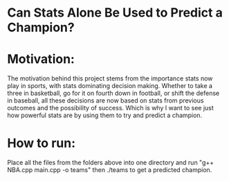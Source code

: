 # Can Stats Alone Be Used to Predict a Champion?

# **Motivation:**
   The motivation behind this project stems from the importance stats now play in sports, with stats dominating decision making. Whether to take a three in basketball, go for it on fourth down in football, or shift the defense in baseball, all these decisions are now based on stats from previous outcomes and the possibility of success. Which is why I want to see just how powerful stats are by using them to try and predict a champion.
   
# How to run:
   Place all the files from the folders above into one directory and run "g++ NBA.cpp main.cpp -o teams" then ./teams to get a predicted champion.
